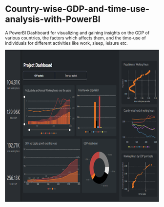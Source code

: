# Country-wise-GDP-and-time-use-analysis-with-PowerBI

A PowerBI Dashboard for visualizing and gaining insights on the GDP of various countries, the factors which affects them, and the time-use of individuals for different activities like work, sleep, leisure etc. 

<p align='center'><a href=https://github.com/Harsh-Ratna/Country-wise-GDP-and-time-use-analysis-with-PowerBI/blob/main/dashboard%20images/powerBI%20Dashboard_screenshot_1.png" target="blank"><img align="center" src="https://github.com/Harsh-Ratna/Country-wise-GDP-and-time-use-analysis-with-PowerBI/blob/main/dashboard%20images/powerBI%20Dashboard_screenshot_1.png" height="500" /></a></p>
